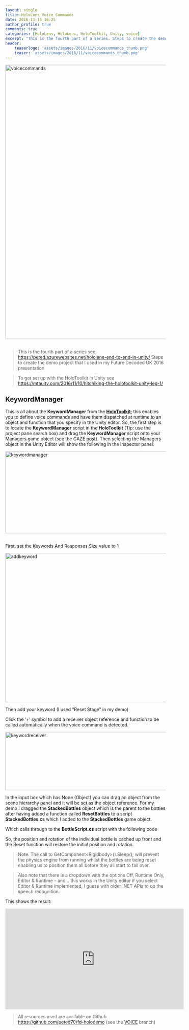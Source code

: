 ```yaml
---
layout: single
title: HoloLens Voice Commands
date: 2016-11-16 16:25
author_profile: true
comments: true
categories: [HoloLens, HoloLens, HoloToolkit, Unity, voice]
excerpt: "This is the fourth part of a series. Steps to create the demo project that I used in my Future Decoded UK 2016 presentation. To get set up with the HoloToolkit..."
header:
    teaserlogo: 'assets/images/2016/11/voicecommands_thumb.png'
    teaser: 'assets/images/2016/11/voicecommands_thumb.png'
---
```

<p><a href="{{ site.baseurl }}/assets/images/2016/11/voicecommands.png"><img title="voicecommands" style="border-left-width: 0px; border-right-width: 0px; background-image: none; border-bottom-width: 0px; padding-top: 0px; padding-left: 0px; display: inline; padding-right: 0px; border-top-width: 0px" border="0" alt="voicecommands" src="{{ site.baseurl }}/assets/images/2016/11/voicecommands_thumb.png" width="747" height="857"></a>&nbsp;</p> <blockquote> <p>This is the fourth part of a series see <a href="https://peted.azurewebsites.net/hololens-end-to-end-in-unity/">https://peted.azurewebsites.net/hololens-end-to-end-in-unity/</a></a> Steps to create the demo project that I used in my Future Decoded UK 2016 presentation</p></blockquote> <blockquote> <p>To get set up with the HoloToolkit in Unity see <a title="https://mtaulty.com/2016/11/10/hitchiking-the-holotoolkit-unity-leg-1/" href="https://mtaulty.com/2016/11/10/hitchiking-the-holotoolkit-unity-leg-1/">https://mtaulty.com/2016/11/10/hitchiking-the-holotoolkit-unity-leg-1/</a></p></blockquote> <h2>KeywordManager</h2> <p>This is all about the <strong>KeywordManager</strong> from the <strong><a href="https://github.com/Microsoft/HoloToolkit" target="_blank">HoloToolkit</a></strong>; this enables you to define voice commands and have them dispatched at runtime to an object and function that you specify in the Unity editor. So, the first step is to locate the <strong>KeywordManager</strong> script in the <strong>HoloToolkit</strong> (Tip: use the project pane search box) and drag the <strong>KeywordManager</strong> script onto your Managers game object (see the GAZE <a href="https://peted.azurewebsites.net/hololens-gaze/" target="_blank">post</a>). Then selecting the Managers object in the Unity Editor will show the following in the Inspector panel:</p> <p><a href="{{ site.baseurl }}/assets/images/2016/11/keywordmanager.png"><img title="keywordmanager" style="border-left-width: 0px; border-right-width: 0px; background-image: none; border-bottom-width: 0px; padding-top: 0px; padding-left: 0px; display: inline; padding-right: 0px; border-top-width: 0px" border="0" alt="keywordmanager" src="{{ site.baseurl }}/assets/images/2016/11/keywordmanager_thumb.png" width="733" height="256"></a>&nbsp;</p> <p>First, set the Keywords And Responses Size value to 1</p> <p><a href="{{ site.baseurl }}/assets/images/2016/11/addkeyword.png"><img title="addkeyword" style="border-left-width: 0px; border-right-width: 0px; background-image: none; border-bottom-width: 0px; padding-top: 0px; padding-left: 0px; display: inline; padding-right: 0px; border-top-width: 0px" border="0" alt="addkeyword" src="{{ site.baseurl }}/assets/images/2016/11/addkeyword_thumb.png" width="733" height="466"></a></p> <p>Then add your keyword (I used “Reset Stage” in my demo)</p> <p>Click the ‘+’ symbol to add a receiver object reference and function to be called automatically when the voice command is detected.</p> <p><a href="{{ site.baseurl }}/assets/images/2016/11/keywordreceiver.png"><img title="keywordreceiver" style="border-left-width: 0px; border-right-width: 0px; background-image: none; border-bottom-width: 0px; padding-top: 0px; padding-left: 0px; display: inline; padding-right: 0px; border-top-width: 0px" border="0" alt="keywordreceiver" src="{{ site.baseurl }}/assets/images/2016/11/keywordreceiver_thumb.png" width="740" height="182"></a></p> <p>In the input box which has None (Object) you can drag an object from the scene hierarchy panel and it will be set as the object reference. For my demo I dragged the <strong>StackedBottles</strong> object which is the parent to the bottles after having added a function called <strong>ResetBottles</strong> to a script <strong>StackedBottles</strong>.<strong>cs</strong> which I added to the <strong>StackedBottles</strong> game object.</p><script src="https://gist.github.com/peted70/2fd81ac49fa2b616aa75800b32e39702.js"></script> <p>Which calls through to the <strong>BottleScript</strong>.<strong>cs</strong> script with the following code</p><script src="https://gist.github.com/peted70/ee0ddcef4b759481c895cef7a6ebdae8.js"></script> <p>So, the position and rotation of the individual bottle is cached up front and the Reset function will restore the initial position and rotation.</p> <blockquote> <p>Note. The call to GetComponent&lt;Rigidbody&gt;().Sleep(); will prevent the physics engine from running whilst the bottles are being reset enabling us to position them all before they all start to fall over.</p></blockquote> <blockquote> <p>Also note that there is a dropdown with the options Off, Runtime Only, Editor &amp; Runtime – and… this works in the Unity editor if you select Editor &amp; Runtime implemented, I guess with older .NET APIs to do the speech recognition.</p></blockquote> <p>This shows the result:</p> <p><iframe height="315" src="https://www.youtube.com/embed/rAvF5dvGNUg" frameborder="0" width="560" allowfullscreen></iframe></p> <blockquote> <p>All resources used are available on Github <a href="https://github.com/peted70/fd-holodemo">https://github.com/peted70/fd-holodemo</a> (see the <a href="https://github.com/peted70/fd-holodemo/tree/VOICE" target="_blank">VOICE</a> branch)</p></blockquote>
